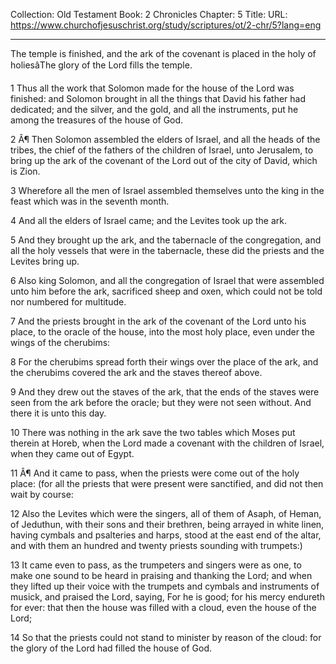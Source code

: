 Collection: Old Testament
Book: 2 Chronicles
Chapter: 5
Title: 
URL: https://www.churchofjesuschrist.org/study/scriptures/ot/2-chr/5?lang=eng

---

The temple is finished, and the ark of the covenant is placed in the holy of holiesâThe glory of the Lord fills the temple.

1 Thus all the work that Solomon made for the house of the Lord was finished: and Solomon brought in all the things that David his father had dedicated; and the silver, and the gold, and all the instruments, put he among the treasures of the house of God.

2 Â¶ Then Solomon assembled the elders of Israel, and all the heads of the tribes, the chief of the fathers of the children of Israel, unto Jerusalem, to bring up the ark of the covenant of the Lord out of the city of David, which is Zion.

3 Wherefore all the men of Israel assembled themselves unto the king in the feast which was in the seventh month.

4 And all the elders of Israel came; and the Levites took up the ark.

5 And they brought up the ark, and the tabernacle of the congregation, and all the holy vessels that were in the tabernacle, these did the priests and the Levites bring up.

6 Also king Solomon, and all the congregation of Israel that were assembled unto him before the ark, sacrificed sheep and oxen, which could not be told nor numbered for multitude.

7 And the priests brought in the ark of the covenant of the Lord unto his place, to the oracle of the house, into the most holy place, even under the wings of the cherubims:

8 For the cherubims spread forth their wings over the place of the ark, and the cherubims covered the ark and the staves thereof above.

9 And they drew out the staves of the ark, that the ends of the staves were seen from the ark before the oracle; but they were not seen without. And there it is unto this day.

10 There was nothing in the ark save the two tables which Moses put therein at Horeb, when the Lord made a covenant with the children of Israel, when they came out of Egypt.

11 Â¶ And it came to pass, when the priests were come out of the holy place: (for all the priests that were present were sanctified, and did not then wait by course:

12 Also the Levites which were the singers, all of them of Asaph, of Heman, of Jeduthun, with their sons and their brethren, being arrayed in white linen, having cymbals and psalteries and harps, stood at the east end of the altar, and with them an hundred and twenty priests sounding with trumpets:)

13 It came even to pass, as the trumpeters and singers were as one, to make one sound to be heard in praising and thanking the Lord; and when they lifted up their voice with the trumpets and cymbals and instruments of musick, and praised the Lord, saying, For he is good; for his mercy endureth for ever: that then the house was filled with a cloud, even the house of the Lord;

14 So that the priests could not stand to minister by reason of the cloud: for the glory of the Lord had filled the house of God.
